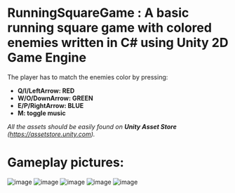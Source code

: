 # RunningSquareGame : A basic running square game with colored enemies written in C# using Unity 2D Game Engine

 
The player has to match the enemies color by pressing:
   + **Q/I/LeftArrow: RED**
   + **W/O/DownArrow: GREEN**
   + __E/P/RightArrow: BLUE__
   + **M: toggle music**


_All the assets should be easily found on **Unity Asset Store** (https://assetstore.unity.com)._


# Gameplay pictures:
![image](https://github.com/mihww/RunningSquareGame/assets/147138758/b11ca61c-79f0-4a7a-b9e4-f7d4c1311d7d)
![image](https://github.com/mihww/RunningSquareGame/assets/147138758/3f3a0b8d-0da0-4398-b4a4-0187cc781a87)
![image](https://github.com/mihww/RunningSquareGame/assets/147138758/11da79ea-9b39-4333-8365-4535b534a21c)
![image](https://github.com/mihww/RunningSquareGame/assets/147138758/e00e3a3e-5481-4fe7-bef6-22f0b4521b64)
![image](https://github.com/mihww/RunningSquareGame/assets/147138758/177f11a9-ae1c-46c7-ad90-d099d784241f)


